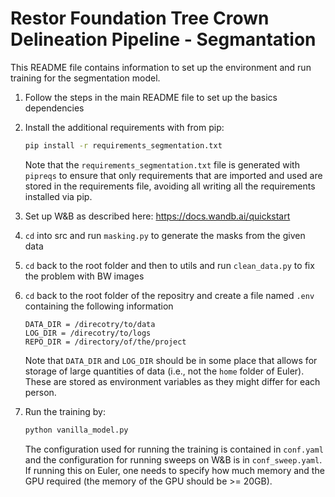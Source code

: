 # Restor Foundation Tree Crown Delineation Pipeline - Segmantation

This README file contains information to set up the environment and run training for the segmentation model.

1. Follow the steps in the main README file to set up the basics dependencies

2. Install the additional requirements with from pip:

    ```bash
    pip install -r requirements_segmentation.txt
    ```
    Note that the `requirements_segmentation.txt` file is generated with `pipreqs` to ensure that only requirements that are imported and used are stored in the requirements file, avoiding all writing all the requirements installed via pip.
    
3. Set up W&B as described here: https://docs.wandb.ai/quickstart

4. `cd` into src and run `masking.py` to generate the masks from the given data

5. `cd` back to the root folder and then to utils and run `clean_data.py` to fix the problem with BW images

6. `cd` back to the root folder of the repositry and create a file named `.env` containing the following information
    ```
    DATA_DIR = /direcotry/to/data
    LOG_DIR = /direcotry/to/logs
    REPO_DIR = /directory/of/the/project
    ```
    Note that `DATA_DIR` and `LOG_DIR` should be in some place that allows for storage of large quantities of data (i.e., not the `home` folder of Euler). These are stored as environment variables as they might differ for each person.
    
7. Run the training by:
    ```bash
    python vanilla_model.py
    ```
    The configuration used for running the training is contained in `conf.yaml` and the configuration for running sweeps on W&B is in `conf_sweep.yaml`.
    If running this on Euler, one needs to specify how much memory and the GPU required (the memory of the GPU should be >= 20GB).
